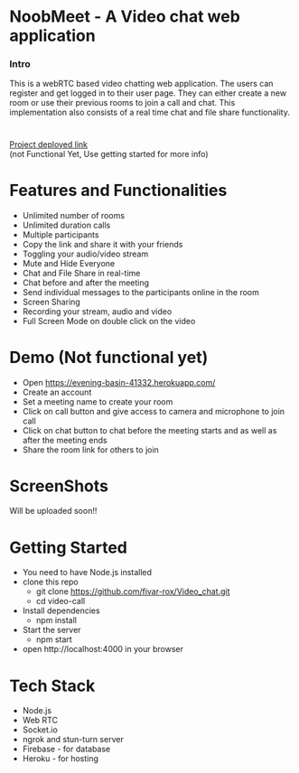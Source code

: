 # NoobMeet - A Video chat web application
<h3> Intro </h3> 
This is a webRTC based video chatting web application. The users can register and get logged in to their user page. They can either create a new room or use their previous rooms to join a call and chat. This implementation also consists of a real time chat and file share functionality.

#
[Project deployed link](https://evening-basin-41332.herokuapp.com/)<br /> (not Functional Yet, Use getting started for more info)

# Features and Functionalities
* Unlimited number of rooms 
* Unlimited duration calls 
* Multiple participants 
* Copy the link and share it with your friends 
* Toggling your audio/video stream 
* Mute and Hide Everyone 
* Chat and File Share in real-time 
* Chat before and after the meeting 
* Send individual messages to the participants online in the room 
* Screen Sharing 
* Recording your stream, audio and video 
* Full Screen Mode on double click on the video  

# Demo (Not functional yet)
* Open https://evening-basin-41332.herokuapp.com/
* Create an account
* Set a meeting name to create your room
* Click on call button and give access to camera and microphone to join call
* Click on chat button to chat before the meeting starts and as well as after the meeting ends
* Share the room link for others to join 

# ScreenShots
Will be uploaded soon!!

# Getting Started
* You need to have Node.js installed
* clone this repo
  * git clone https://github.com/fivar-rox/Video_chat.git
  * cd video-call
* Install dependencies
  * npm install
* Start the server
  * npm start
* open http://localhost:4000 in your browser

# Tech Stack
* Node.js 
* Web RTC 
* Socket.io 
* ngrok and stun-turn server
* Firebase - for database 
* Heroku - for hosting
